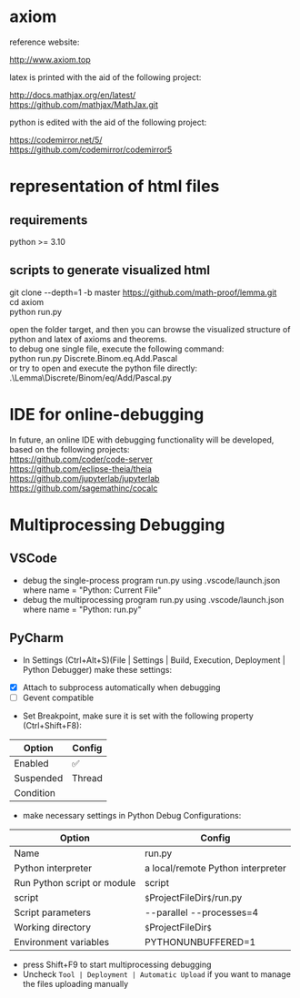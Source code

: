 # axiom

reference website:

http://www.axiom.top

latex is printed with the aid of the following project:

http://docs.mathjax.org/en/latest/  
https://github.com/mathjax/MathJax.git  

python is edited with the aid of the following project:

https://codemirror.net/5/  
https://github.com/codemirror/codemirror5  


# representation of html files
## requirements
python >= 3.10

## scripts to generate visualized html
git clone --depth=1 -b master https://github.com/math-proof/lemma.git  
cd axiom  
python run.py  


open the folder target, and then you can browse the visualized structure of python and latex of axioms and theorems.  
to debug one single file, execute the following command:  
python run.py Discrete.Binom.eq.Add.Pascal  
or try to open and execute the python file directly:   
.\Lemma\Discrete/Binom/eq/Add/Pascal.py  


# IDE for online-debugging
In future, an online IDE with debugging functionality will be developed, based on the following projects:  
https://github.com/coder/code-server  
https://github.com/eclipse-theia/theia  
https://github.com/jupyterlab/jupyterlab  
https://github.com/sagemathinc/cocalc  

# Multiprocessing Debugging 
## VSCode
* debug the single-process program run.py using .vscode/launch.json where name = "Python: Current File"
* debug the multiprocessing program run.py using .vscode/launch.json where name = "Python: run.py"

## PyCharm
* In Settings (Ctrl+Alt+S)(File | Settings | Build, Execution, Deployment | Python Debugger) make these settings:
 - [x] Attach to subprocess automatically when debugging
 - [ ] Gevent compatible
 
* Set Breakpoint, make sure it is set with the following property (Ctrl+Shift+F8):

 | Option    | Config             |
 |-----------|--------------------| 
 | Enabled   | :white_check_mark: |
 | Suspended | Thread             |
 | Condition |                    |
* make necessary settings in Python Debug Configurations:

 | Option                      | Config                            |
 |-----------------------------|-----------------------------------| 
 | Name                        | run.py                            |
 | Python interpreter          | a local/remote Python interpreter |
 | Run Python script or module | script                            |
 | script                      | `$`ProjectFileDir`$`/run.py       |
 | Script parameters           | --parallel --processes=4          |
 | Working directory           | `$`ProjectFileDir`$`              |
 | Environment variables       | PYTHONUNBUFFERED=1                |
* press Shift+F9 to start multiprocessing debugging
* Uncheck `Tool | Deployment | Automatic Upload` if you want to manage the files uploading manually